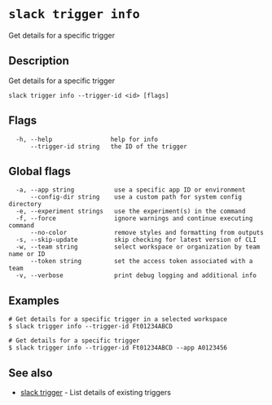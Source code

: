 # `slack trigger info`

Get details for a specific trigger

## Description

Get details for a specific trigger

```
slack trigger info --trigger-id <id> [flags]
```

## Flags

```
  -h, --help                help for info
      --trigger-id string   the ID of the trigger
```

## Global flags

```
  -a, --app string           use a specific app ID or environment
      --config-dir string    use a custom path for system config directory
  -e, --experiment strings   use the experiment(s) in the command
  -f, --force                ignore warnings and continue executing command
      --no-color             remove styles and formatting from outputs
  -s, --skip-update          skip checking for latest version of CLI
  -w, --team string          select workspace or organization by team name or ID
      --token string         set the access token associated with a team
  -v, --verbose              print debug logging and additional info
```

## Examples

```
# Get details for a specific trigger in a selected workspace
$ slack trigger info --trigger-id Ft01234ABCD

# Get details for a specific trigger
$ slack trigger info --trigger-id Ft01234ABCD --app A0123456
```

## See also

* [slack trigger](slack_trigger)	 - List details of existing triggers

